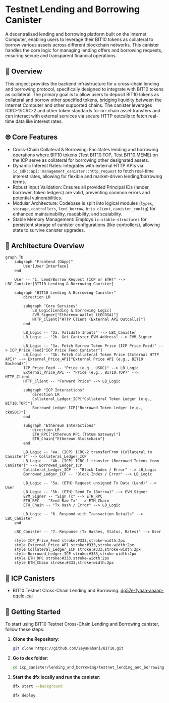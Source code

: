 # Testnet Lending and Borrowing Canister

A decentralized lending and borrowing platform built on the Internet Computer, enabling users to leverage their BIT10 tokens as collateral to borrow various assets across different blockchain networks. This canister handles the core logic for managing lending offers and borrowing requests, ensuring secure and transparent financial operations.

## 🌟 Overview

This project provides the backend infrastructure for a cross-chain lending and borrowing protocol, specifically designed to integrate with BIT10 tokens as collateral. The primary goal is to allow users to deposit BIT10 tokens as collateral and borrow other specified tokens, bridging liquidity between the Internet Computer and other supported chains. The canister leverages ICRC-1/ICRC-2 and other token standards for on-chain asset transfers and can interact with external services via secure HTTP outcalls to fetch real-time data like interest rates.

## 🌐 Core Features

- Cross-Chain Collateral & Borrowing: Facilitates lending and borrowing operations where BIT10 tokens (Test BIT10.TOP, Test BIT10.MEME) on the ICP serve as collateral for borrowing other designated assets.
- Dynamic Interest Rates: Integrates with external HTTP APIs via `ic_cdk::api::management_canister::http_request` to fetch real-time interest rates, allowing for flexible and market-driven lending/borrowing terms.
- Robust Input Validation: Ensures all provided Principal IDs (lender, borrower, token ledgers) are valid, preventing common errors and potential vulnerabilities.
- Modular Architecture: Codebase is split into logical modules (`types`, `storage`, `controllers`, `lend_borrow`, `http_client`, `canister_config`) for enhanced maintainability, readability, and scalability.
- Stable Memory Management: Employs `ic-stable-structures` for persistent storage of canister configurations (like controllers), allowing state to survive canister upgrades.

## 📐 Architecture Overview

```mermaid
graph TD
    subgraph "Frontend (DApp)"
        User[User Interface]
    end

    User -- "1. Lend/Borrow Request (ICP or ETH)" --> LBC_Canister[BIT10 Lending & Borrowing Canister]

    subgraph "BIT10 Lending & Borrowing Canister"
        direction LR

        subgraph "Core Services"
            LB_Logic[Lending & Borrowing Logic]
            EVM_Signer["Ethereum Wallet (tECDSA)"]
            HTTP_Client["HTTP Client (External API Outcalls)"]
        end

        LB_Logic -- "2a. Validate Inputs" --> LBC_Canister
        LB_Logic -- "2b. Get Canister EVM Address" --> EVM_Signer

        LB_Logic -- "3a. Fetch Borrow Token Price (ICP Price Feed)" --> ICP_Price_Feed["ICP Price Feed Canister"]
        LB_Logic -- "3b. Fetch Collateral Token Price (External HTTP API)" --> External_Price_API["External Price API (e.g., BIT10 Backend)"]
        ICP_Price_Feed -- "Price (e.g., USDC)" --> LB_Logic
        External_Price_API -- "Price (e.g., BIT10.TOP)" --> HTTP_Client
        HTTP_Client -- "Forward Price" --> LB_Logic

        subgraph "ICP Interactions"
            direction LR
            Collateral_Ledger_ICP["Collateral Token Ledger (e.g., BIT10.TOP)"]
            Borrowed_Ledger_ICP["Borrowed Token Ledger (e.g., ckUSDC)"]
        end

        subgraph "Ethereum Interactions"
            direction LR
            ETH_RPC["Ethereum RPC (Tatum Gateway)"]
            ETH_Chain["Ethereum Blockchain"]
        end

        LB_Logic -- "4a. (ICP) ICRC-2 transferFrom (Collateral to Canister)" --> Collateral_Ledger_ICP
        LB_Logic -- "4b. (ICP) ICRC-1 transfer (Borrowed Tokens from Canister)" --> Borrowed_Ledger_ICP
        Collateral_Ledger_ICP -- "Block Index / Error" --> LB_Logic
        Borrowed_Ledger_ICP -- "Block Index / Error" --> LB_Logic

        LB_Logic -- "5a. (ETH) Request unsigned Tx Data (Lend)" --> User
        LB_Logic -- "5b. (ETH) Send Tx (Borrow)" --> EVM_Signer
        EVM_Signer -- "Sign Tx" --> ETH_RPC
        ETH_RPC -- "Send Raw Tx" --> ETH_Chain
        ETH_Chain -- "Tx Hash / Error" --> LB_Logic

        LB_Logic -- "6. Respond with Transaction Details" --> LBC_Canister
    end

    LBC_Canister -- "7. Response (Tx Hashes, Status, Rates)" --> User

    style ICP_Price_Feed stroke:#333,stroke-width:2px
    style External_Price_API stroke:#333,stroke-width:2px
    style Collateral_Ledger_ICP stroke:#333,stroke-width:2px
    style Borrowed_Ledger_ICP stroke:#333,stroke-width:2px
    style ETH_RPC stroke:#333,stroke-width:2px
    style ETH_Chain stroke:#333,stroke-width:2px
```

## 🔗 ICP Canisters

- BIT10 Testnet Cross-Chain Lending and Borrowing: [dp57e-fyaaa-aaaap-qqclq-cai](https://a4gq6-oaaaa-aaaab-qaa4q-cai.raw.icp0.io/?id=dp57e-fyaaa-aaaap-qqclq-cai)

## 🏁 Getting Started

To start using BIT10 Testnet Cross-Chain Lending and Borrowing canister, follow these steps:

1. **Clone the Repository**:
    ```bash
    git clone https://github.com/ZeyaRabani/BIT10.git
    ```

2. **Go to dex folder**:
    ```bash
    cd icp_canister/lending_and_borrowing/testnet_lending_and_borrowing
    ```

3. **Start the dfx locally and run the canister**:
    ```bash
    dfx start --background

    dfx deploy
    ```
